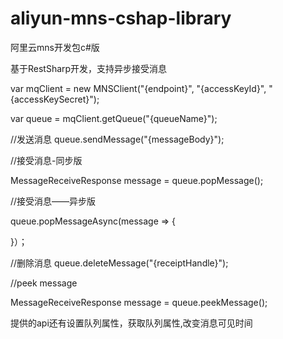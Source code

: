 aliyun-mns-cshap-library
========================

阿里云mns开发包c#版


基于RestSharp开发，支持异步接受消息


var mqClient = new MNSClient("{endpoint}", "{accessKeyId}", "{accessKeySecret}");

var queue = mqClient.getQueue("{queueName}");

//发送消息
queue.sendMessage("{messageBody}");

//接受消息-同步版

MessageReceiveResponse message = queue.popMessage();

//接受消息——异步版

queue.popMessageAsync(message => {
  
}）；

//删除消息
queue.deleteMessage("{receiptHandle}");

//peek message

MessageReceiveResponse message = queue.peekMessage();




提供的api还有设置队列属性，获取队列属性,改变消息可见时间
